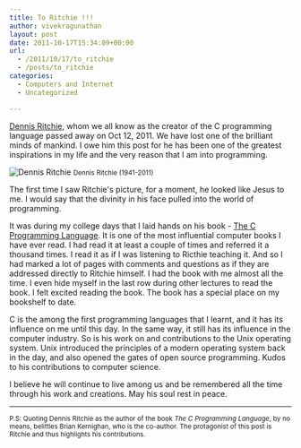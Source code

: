 ```yaml
---
title: To Ritchie !!!
author: vivekragunathan
layout: post
date: 2011-10-17T15:34:09+00:00
url:
  - /2011/10/17/to_ritchie
  - /posts/to_ritchie
categories:
  - Computers and Internet
  - Uncategorized

---
```

[Dennis Ritchie][1], whom we all know as the creator of the C programming language passed away on Oct 12, 2011. We have lost one of the brilliant minds of mankind. I owe him this post for he has been one of the greatest inspirations in my life and the very reason that I am into programming.

![Dennis Ritchie](/images/dennis_ritchie.png)
<small>Dennis Ritchie (1941-2011)</small>

The first time I saw Ritchie's picture, for a moment, he looked like Jesus to me. I would say that the divinity in his face pulled into the world of programming. 

It was during my college days that I laid hands on his book - [The C Programming Language][2]. It is one of the most influential computer books I have ever read. I had read it at least a couple of times and referred it a thousand times. I read it as if I was listening to Ricthie teaching it. And so I had marked a lot of pages with comments and questions as if they are addressed directly to Ritchie himself. I had the book with me almost all the time. I even hide myself in the last row during other lectures to read the book. I felt excited reading the book. The book has a special place on my bookshelf to date.

C is the among the first programming languages that I learnt, and it has its influence on me until this day. In the same way, it still has its influence in the computer industry. So is his work on and contributions to the Unix operating system. Unix introduced the principles of a modern operating system back in the day, and also opened the gates of open source programming. Kudos to his contributions to computer science.

I believe he will continue to live among us and be remembered all the time through his work and creations. May his soul rest in peace.

* * *

<small>P.S: Quoting Dennis Ritchie as the author of the book <i>The C Programming Language</i>, by no means, belittles Brian Kernighan, who is the co-author. The protagonist of this post is Ritchie and thus highlights his contributions.</small>

 [1]: http://cm.bell-labs.com/who/dmr/
 [2]: http://en.wikipedia.org/wiki/The_C_Programming_Language